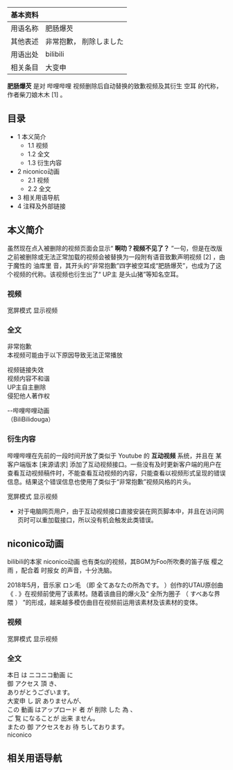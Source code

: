 |  **基本资料**  ||
|---|---|
|用语名称  |  肥肠爆芡   |
|其他表述  |  非常抱歉，  削除しました   |
|用语出处  |  bilibili   |
|相关条目  |  大变申   |
  
**肥肠爆芡** 是对  哔哩哔哩  视频删除后自动替换的致歉视频及其衍生  空耳  的代称，作者柴刀娘木木  [1]  。

##  目录

  * 1  本义简介 
    * 1.1  视频 
    * 1.2  全文 
    * 1.3  衍生内容 
  * 2  niconico动画 
    * 2.1  视频 
    * 2.2  全文 
  * 3  相关用语导航 
  * 4  注释及外部链接 

##  本义简介

虽然现在点入被删除的视频页面会显示“ **啊叻？视频不见了？** ”一句，但是在改版之前被删除或无法正常加载的视频会被替换为一段附有语音致歉声明视频
[2]  ，由于魔性的  油库里  音，其开头的“非常抱歉”四字被空耳成“肥肠爆芡”，也成为了这个视频的代称。该视频也衍生出了“  UP主
是头山猪”等知名空耳。

###  视频

宽屏模式  显示视频

###  全文

非常抱歉  
本视频可能由于以下原因导致无法正常播放  
  
视频链接失效  
视频内容不和谐  
UP主自主删除  
侵犯他人著作权

\--哔哩哔哩动画  
（BiliBilidouga）

###  衍生内容

哔哩哔哩在先前的一段时间开放了类似于  Youtube  的 **互动视频** 系统，并且在  某客户端版本  [来源请求]
添加了互动视频接口。一些没有及时更新客户端的用户在查看互动视频稿件时，不能查看互动视频的内容，只能查看以视频形式呈现的错误信息。结果这个错误信息也使用了类似于“非常抱歉”视频风格的片头。

宽屏模式  显示视频

  * 对于电脑网页用户，由于互动视频接口直接安装在网页脚本中，并且在访问网页时可以重加载接口，所以没有机会触发此类错误。 

##  niconico动画

bilibili的本家  niconico动画  也有类似的视频，其BGM为Foo所吹奏的笛子版  樱之雨  ，配合着  时报女  的声音，十分洗脑。

2018年5月，音乐家  ロン毛  （即  全てあなたの所為です。  ）创作的UTAU原创曲《  .  》在视频前使用了该素材。随着该曲目的爆火及“
全所为圈子  （  すべあな界隈  ）  ”的形成，越来越多模仿曲目在视频前运用该素材及该素材的变体。

###  视频

宽屏模式  显示视频

###  全文

本日  は  ニコニコ動画  に  
御  アクセス  頂  き、  
ありがとうございます。  
大変申  し  訳  ありませんが、  
この  動画  はアップロード  者  が  削除  した  為  、  
ご  覧  になることが  出来  ません。  
またの  御  アクセスをお  待  ちしております。  
niconico

##  相关用语导航